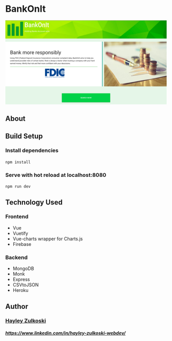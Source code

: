 # BankOnIt
![site image](preview.png)
## About

## Build Setup

### Install dependencies
`npm install`

### Serve with hot reload at localhost:8080
`npm run dev`

## Technology Used
### Frontend
- Vue
- Vuetify
- Vue-charts wrapper for Charts.js
- Firebase

### Backend
- MongoDB
- Monk
- Express
- CSVtoJSON
- Heroku

## Author
### [Hayley Zulkoski](https://github.com/hayz999)
##### https://www.linkedin.com/in/hayley-zulkoski-webdev/


